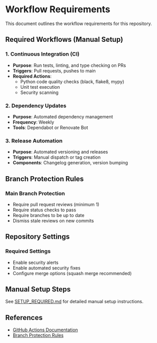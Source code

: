 # Workflow Requirements

This document outlines the workflow requirements for this repository.

## Required Workflows (Manual Setup)

### 1. Continuous Integration (CI)
- **Purpose**: Run tests, linting, and type checking on PRs
- **Triggers**: Pull requests, pushes to main
- **Required Actions**:
  - Python code quality checks (black, flake8, mypy)
  - Unit test execution
  - Security scanning

### 2. Dependency Updates
- **Purpose**: Automated dependency management
- **Frequency**: Weekly
- **Tools**: Dependabot or Renovate Bot

### 3. Release Automation
- **Purpose**: Automated versioning and releases
- **Triggers**: Manual dispatch or tag creation
- **Components**: Changelog generation, version bumping

## Branch Protection Rules

### Main Branch Protection
- Require pull request reviews (minimum 1)
- Require status checks to pass
- Require branches to be up to date
- Dismiss stale reviews on new commits

## Repository Settings

### Required Settings
- Enable security alerts
- Enable automated security fixes
- Configure merge options (squash merge recommended)

## Manual Setup Steps

See [SETUP_REQUIRED.md](../SETUP_REQUIRED.md) for detailed manual setup instructions.

## References

- [GitHub Actions Documentation](https://docs.github.com/en/actions)
- [Branch Protection Rules](https://docs.github.com/en/repositories/configuring-branches-and-merges-in-your-repository/managing-protected-branches)